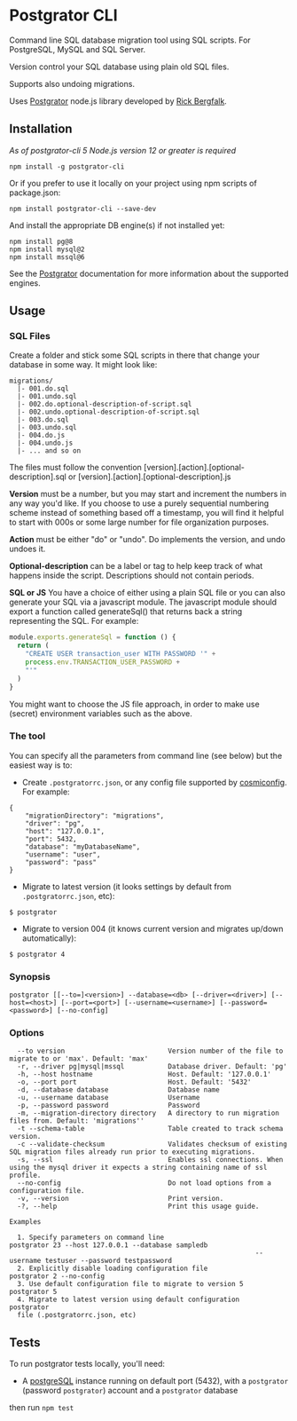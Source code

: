 # Postgrator CLI

Command line SQL database migration tool using SQL scripts. For PostgreSQL, MySQL and SQL Server.

Version control your SQL database using plain old SQL files.

Supports also undoing migrations.

Uses [Postgrator](https://github.com/rickbergfalk/postgrator) node.js library developed by [Rick Bergfalk](https://github.com/rickbergfalk).

## Installation

*As of postgrator-cli 5 Node.js version 12 or greater is required*

```
npm install -g postgrator-cli
```

Or if you prefer to use it locally on your project using npm scripts of package.json:

```
npm install postgrator-cli --save-dev
```

And install the appropriate DB engine(s) if not installed yet:

```
npm install pg@8
npm install mysql@2
npm install mssql@6
```

See the [Postgrator](https://github.com/rickbergfalk/postgrator) documentation for more information about the supported engines.

## Usage

### SQL Files

Create a folder and stick some SQL scripts in there that change your database in some way. It might look like:

```
migrations/
  |- 001.do.sql
  |- 001.undo.sql
  |- 002.do.optional-description-of-script.sql
  |- 002.undo.optional-description-of-script.sql
  |- 003.do.sql
  |- 003.undo.sql
  |- 004.do.js
  |- 004.undo.js
  |- ... and so on
```

The files must follow the convention
[version].[action].[optional-description].sql or
[version].[action].[optional-description].js

**Version** must be a number, but you may start and increment the numbers in any
way you'd like. If you choose to use a purely sequential numbering scheme
instead of something based off a timestamp, you will find it helpful to start
with 000s or some large number for file organization purposes.

**Action** must be either "do" or "undo". Do implements the version, and undo
undoes it.

**Optional-description** can be a label or tag to help keep track of what
happens inside the script. Descriptions should not contain periods.

**SQL or JS** You have a choice of either using a plain SQL file or you can also
generate your SQL via a javascript module. The javascript module should export a
function called generateSql() that returns back a string representing the SQL.
For example:

```js
module.exports.generateSql = function () {
  return (
    "CREATE USER transaction_user WITH PASSWORD '" +
    process.env.TRANSACTION_USER_PASSWORD +
    "'"
  )
}
```

You might want to choose the JS file approach, in order to make use (secret)
environment variables such as the above.

### The tool

You can specify all the parameters from command line (see below) but the easiest way is to:

* Create `.postgratorrc.json`, or any config file supported by [cosmiconfig](https://github.com/davidtheclark/cosmiconfig). For example:

```
{
    "migrationDirectory": "migrations",
    "driver": "pg",
    "host": "127.0.0.1",
    "port": 5432,
    "database": "myDatabaseName",
    "username": "user",
    "password": "pass"
}
```

* Migrate to latest version (it looks settings by default from `.postgratorrc.json`, etc):
```
$ postgrator
```

* Migrate to version 004 (it knows current version and migrates up/down automatically):
```
$ postgrator 4
```


### Synopsis

```
postgrator [[--to=]<version>] --database=<db> [--driver=<driver>] [--host=<host>] [--port=<port>] [--username=<username>] [--password=<password>] [--no-config]
```

### Options

```
  --to version                          Version number of the file to migrate to or 'max'. Default: 'max'
  -r, --driver pg|mysql|mssql           Database driver. Default: 'pg'
  -h, --host hostname                   Host. Default: '127.0.0.1'
  -o, --port port                       Host. Default: '5432'
  -d, --database database               Database name
  -u, --username database               Username
  -p, --password password               Password
  -m, --migration-directory directory   A directory to run migration files from. Default: 'migrations''
  -t --schema-table                     Table created to track schema version.
  -c --validate-checksum                Validates checksum of existing SQL migration files already run prior to executing migrations.
  -s, --ssl                             Enables ssl connections. When using the mysql driver it expects a string containing name of ssl profile.
  --no-config                           Do not load options from a configuration file.
  -v, --version                         Print version.
  -?, --help                            Print this usage guide.

Examples

  1. Specify parameters on command line                       postgrator 23 --host 127.0.0.1 --database sampledb
                                                              --username testuser --password testpassword
  2. Explicitly disable loading configuration file            postgrator 2 --no-config
  3. Use default configuration file to migrate to version 5   postgrator 5
  4. Migrate to latest version using default configuration    postgrator
  file (.postgratorrc.json, etc)
```

## Tests
To run postgrator tests locally, you'll need:
- A [postgreSQL](http://www.postgresql.org/download/) instance running on default port (5432), with a `postgrator` (password `postgrator`) account and a `postgrator` database

then run `npm test`

